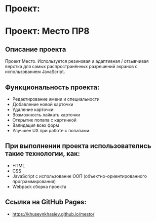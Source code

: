 # Проект:

# Проект: Место ПР8

## Описание проекта

Проект Место. Используется резиновая и адаптивная / отзывчивая верстка для самых распространённых разрешений экранов с использованием JavaScript.

## Функциональность проекта:

- Редактирование имени и специальности
- Добавление новой карточки
- Удаление карточки
- Возможность лайкать карточки
- Открытие попапа с картинкой
- Валидация всех форм
- Улучшен UX при работе с попапами

## При выполнении проекта использователись такие технологии, как:

- HTML
- CSS
- JavaScript с использование ООП (объектно-ориентированного программирования)
- Webpack сборка проекта

## Ссылка на GitHub Pages:

- https://khuseynkhasiev.github.io/mesto/

